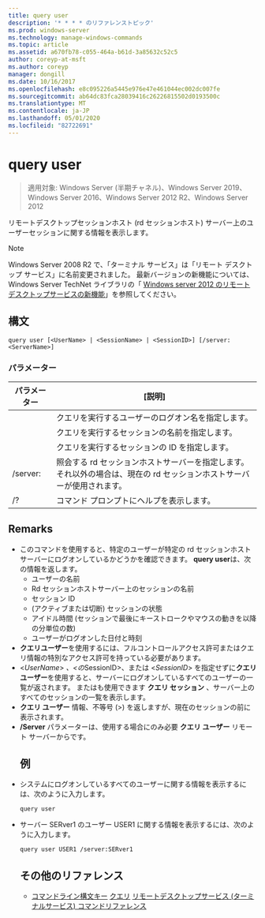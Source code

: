 ```yaml
---
title: query user
description: '* * * * のリファレンストピック'
ms.prod: windows-server
ms.technology: manage-windows-commands
ms.topic: article
ms.assetid: a670fb78-c055-464a-b61d-3a85632c52c5
author: coreyp-at-msft
ms.author: coreyp
manager: dongill
ms.date: 10/16/2017
ms.openlocfilehash: e8c095226a5445e976e47e461044ec002dc007fe
ms.sourcegitcommit: ab64dc83fca28039416c26226815502d0193500c
ms.translationtype: MT
ms.contentlocale: ja-JP
ms.lasthandoff: 05/01/2020
ms.locfileid: "82722691"
---
```

# <a name="query-user"></a>query user

> 適用対象: Windows Server (半期チャネル)、Windows Server 2019、Windows Server 2016、Windows Server 2012 R2、Windows Server 2012

リモートデスクトップセッションホスト (rd セッションホスト) サーバー上のユーザーセッションに関する情報を表示します。

> [!NOTE]
> Windows Server 2008 R2 で、「ターミナル サービス」は「リモート デスクトップ サービス」に名前変更されました。 最新バージョンの新機能については、Windows Server TechNet ライブラリの「 [Windows server 2012 のリモートデスクトップサービスの新機能](https://technet.microsoft.com/library/hh831527)」を参照してください。
> ## <a name="syntax"></a>構文
> ```
> query user [<UserName> | <SessionName> | <SessionID>] [/server:<ServerName>]
> ```
> ### <a name="parameters"></a>パラメーター
> 
> |      パラメーター       |                                                     [説明]                                                     |
> |----------------------|---------------------------------------------------------------------------------------------------------------------|
> |      <UserName>      |                            クエリを実行するユーザーのログオン名を指定します。                             |
> |    <SessionName>     |                              クエリを実行するセッションの名前を指定します。                              |
> |     <SessionID>      |                               クエリを実行するセッションの ID を指定します。                               |
> | /server:<ServerName> | 照会する rd セッションホストサーバーを指定します。 それ以外の場合は、現在の rd セッションホストサーバーが使用されます。 |
> |          /?          |                                        コマンド プロンプトにヘルプを表示します。                                         |
> 
> ## <a name="remarks"></a>Remarks
> - このコマンドを使用すると、特定のユーザーが特定の rd セッションホストサーバーにログオンしているかどうかを確認できます。 **query user**は、次の情報を返します。
>   -   ユーザーの名前
>   -   Rd セッションホストサーバー上のセッションの名前
>   -   セッション ID
>   -   (アクティブまたは切断) セッションの状態
>   -   アイドル時間 (セッションで最後にキーストロークやマウスの動きを以降の分単位の数)
>   -   ユーザーがログオンした日付と時刻
> - **クエリユーザー**を使用するには、フルコントロールアクセス許可またはクエリ情報の特別なアクセス許可を持っている必要があります。
> - <*UserName*> *、<の*SessionID>、または <*SessionID*> を指定せずに**クエリユーザー**を使用すると、サーバーにログオンしているすべてのユーザーの一覧が返されます。 またはも使用できます **クエリ セッション** 、サーバー上のすべてのセッションの一覧を表示します。
> - **クエリ ユーザー** 情報、不等号 (>) を返しますが、現在のセッションの前に表示されます。
> - **/Server** パラメーターは、使用する場合にのみ必要 **クエリ ユーザー** リモート サーバーからです。
>   ## <a name="examples"></a>例
> - システムにログオンしているすべてのユーザーに関する情報を表示するには、次のように入力します。
>   ```
>   query user
>   ```
> - サーバー SERver1 のユーザー USER1 に関する情報を表示するには、次のように入力します。
>   ```
>   query user USER1 /server:SERver1
>   ```
>   ## <a name="additional-references"></a>その他のリファレンス
>   - [コマンドライン構文キー](command-line-syntax-key.md)
>   [クエリ](query.md)
>   [リモートデスクトップサービス (ターミナルサービス) コマンドリファレンス](remote-desktop-services-terminal-services-command-reference.md)
